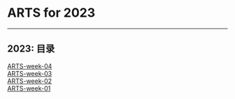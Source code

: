 # ARTS for 2023

---
2023: 目录
---


[ARTS-week-04](./arts/2023/ARTS-week-04)  
[ARTS-week-03](./arts/2023/ARTS-week-03)  
[ARTS-week-02](./arts/2023/ARTS-week-02)  
[ARTS-week-01](./arts/2023/ARTS-week-01)  